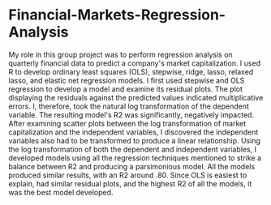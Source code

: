 # Financial-Markets-Regression-Analysis
My role in this group project was to perform regression analysis on quarterly financial data to predict a company's market capitalization. I used R to develop ordinary least squares (OLS), stepwise, ridge, lasso, relaxed lasso, and elastic net regression models. I first used stepwise and OLS regression to develop a model and examine its residual plots. The plot displaying the residuals against the predicted values indicated multiplicative errors. I, therefore, took the natural log transformation of the dependent variable. The resulting model's R2 was significantly, negatively impacted. After examining scatter plots between the log transformation of market capitalization and the independent variables, I discovered the independent variables also had to be transformed to produce a linear relationship. Using the log transformation of both the dependent and independent variables, I developed models using all the regression techniques mentioned to strike a balance between R2 and producing a parsimonious model. All the models produced similar results, with an R2 around .80. Since OLS is easiest to explain, had similar residual plots, and the highest R2 of all the models, it was the best model developed.
